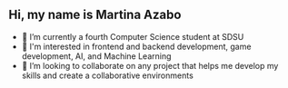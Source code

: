 ## Hi, my name is Martina Azabo
  - 🏫 I’m currently a fourth Computer Science student at SDSU
  - 🌱 I'm interested in frontend and backend development, game development, AI, and Machine Learning
  - 🔭 I’m looking to collaborate on any project that helps me develop my skills and create a collaborative environments

<!--
**martinazab/martinazab** is a ✨ _special_ ✨ repository because its `README.md` (this file) appears on your GitHub profile.

Here are some ideas to get you started:

- 🔭 I’m currently working on ...
- 🌱 I’m currently learning ...
- 👯 I’m looking to collaborate on ...
- 🤔 I’m looking for help with ...
- 💬 Ask me about ...
- 📫 How to reach me: ...
- 😄 Pronouns: ...
- ⚡ Fun fact: ...
-->
